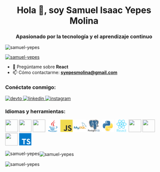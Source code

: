 <h1 align="center">Hola 👋, soy Samuel Isaac Yepes Molina</h1>
<h3 align="center">Apasionado por la tecnología y el aprendizaje continuo</h3>

<p align="left">
  <img src="https://komarev.com/ghpvc/?username=samuel-yepes&label=Profile%20views&color=0e75b6&style=flat" alt="samuel-yepes" />
</p>

<p align="left">
  <a href="https://github.com/ryo-ma/github-profile-trophy">
    <img src="https://github-profile-trophy.vercel.app/?username=samuel-yepes" alt="samuel-yepes" />
  </a>
</p>

- 💬 Pregúntame sobre **React**  
- 📫 Cómo contactarme: **syepesmolina@gmail.com**

<h3 align="left">Conéctate conmigo:</h3>
<p align="left">
  <a href="https://samuel-yepes.github.io/portafolio/" target="_blank">
    <img src="https://raw.githubusercontent.com/rahuldkjain/github-profile-readme-generator/master/src/images/icons/Social/devto.svg" alt="devto" width="30" height="30" />
  </a>
  <a href="https://linkedin.com/in/samuel-yepes-b4a28b266" target="_blank">
    <img src="https://raw.githubusercontent.com/rahuldkjain/github-profile-readme-generator/master/src/images/icons/Social/linked-in-alt.svg" alt="linkedin" width="30" height="30" />
  </a>
  <a href="https://www.instagram.com/samue_lyepes" target="_blank">
    <img src="https://raw.githubusercontent.com/rahuldkjain/github-profile-readme-generator/master/src/images/icons/Social/instagram.svg" alt="instagram" width="30" height="30" />
  </a>
</p>

<h3 align="left">Idiomas y herramientas:</h3>
<p align="left">
  <a href="https://www.figma.com/" target="_blank"><img src="https://www.vectorlogo.zone/logos/figma/figma-icon.svg" width="40" height="40" /></a>
  <a href="https://firebase.google.com/" target="_blank"><img src="https://www.vectorlogo.zone/logos/firebase/firebase-icon.svg" width="40" height="40" /></a>
  <a href="https://git-scm.com/" target="_blank"><img src="https://www.vectorlogo.zone/logos/git-scm/git-scm-icon.svg" width="40" height="40" /></a>
  <a href="https://www.java.com" target="_blank"><img src="https://raw.githubusercontent.com/devicons/devicon/master/icons/java/java-original.svg" width="40" height="40" /></a>
  <a href="https://developer.mozilla.org/en-US/docs/Web/JavaScript" target="_blank"><img src="https://raw.githubusercontent.com/devicons/devicon/master/icons/javascript/javascript-original.svg" width="40" height="40" /></a>
  <a href="https://www.mysql.com/" target="_blank"><img src="https://raw.githubusercontent.com/devicons/devicon/master/icons/mysql/mysql-original-wordmark.svg" width="40" height="40" /></a>
  <a href="https://www.postgresql.org" target="_blank"><img src="https://raw.githubusercontent.com/devicons/devicon/master/icons/postgresql/postgresql-original-wordmark.svg" width="40" height="40" /></a>
  <a href="https://www.python.org" target="_blank"><img src="https://raw.githubusercontent.com/devicons/devicon/master/icons/python/python-original.svg" width="40" height="40" /></a>
  <a href="https://reactjs.org/" target="_blank"><img src="https://raw.githubusercontent.com/devicons/devicon/master/icons/react/react-original-wordmark.svg" width="40" height="40" /></a>
  <a href="https://reactnative.dev/" target="_blank"><img src="https://reactnative.dev/img/header_logo.svg" width="40" height="40" /></a>
  <a href="https://spring.io/" target="_blank"><img src="https://www.vectorlogo.zone/logos/springio/springio-icon.svg" width="40" height="40" /></a>
  <a href="https://tailwindcss.com/" target="_blank"><img src="https://www.vectorlogo.zone/logos/tailwindcss/tailwindcss-icon.svg" width="40" height="40" /></a>
  <a href="https://www.typescriptlang.org/" target="_blank"><img src="https://raw.githubusercontent.com/devicons/devicon/master/icons/typescript/typescript-original.svg" width="40" height="40" /></a>
</p>

<p><img align="left" src="https://github-readme-stats.vercel.app/api/top-langs?username=samuel-yepes&show_icons=true&locale=es&layout=compact" alt="samuel-yepes" /></p>

<p><img align="center" src="https://github-readme-stats.vercel.app/api?username=samuel-yepes&show_icons=true&locale=es" alt="samuel-yepes" /></p>

<p><img align="center" src="https://github-readme-streak-stats.herokuapp.com/?user=samuel-yepes" alt="samuel-yepes" /></p>

